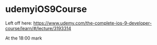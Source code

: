 # udemyiOS9Course

Left off here:
https://www.udemy.com/the-complete-ios-9-developer-course/learn/#/lecture/3193314

At the 18:00 mark
